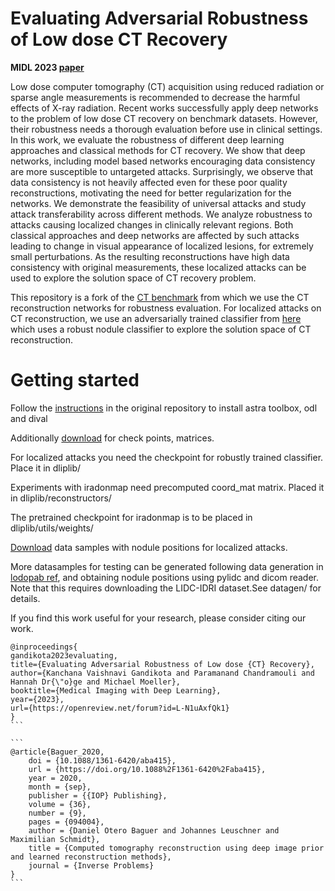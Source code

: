 # Evaluating Adversarial Robustness of Low dose CT Recovery 

**MIDL 2023 [paper](https://openreview.net/forum?id=L-N1uAxfQk1)**

Low dose computer tomography (CT) acquisition using reduced radiation or sparse angle
measurements is recommended to decrease the harmful effects of X-ray radiation. Recent
works successfully apply deep networks to the problem of low dose CT recovery on benchmark
datasets. However, their robustness needs a thorough evaluation before use in clinical
settings. In this work, we evaluate the robustness of different deep learning approaches
and classical methods for CT recovery. We show that deep networks, including model
based networks encouraging data consistency are more susceptible to untargeted attacks.
Surprisingly, we observe that data consistency is not heavily affected even for these poor
quality reconstructions, motivating the need for better regularization for the networks.
We demonstrate the feasibility of universal attacks and study attack transferability across
different methods. We analyze robustness to attacks causing localized changes in clinically
relevant regions. Both classical approaches and deep networks are affected by such attacks
leading to change in visual appearance of localized lesions, for extremely small perturbations.
As the resulting reconstructions have high data consistency with original measurements,
these localized attacks can be used to explore the solution space of CT recovery problem.

This repository is a fork of the [CT benchmark](https://github.com/oterobaguer/dip-ct-benchmark) from which we use the CT reconstruction networks for robustness evaluation.
For localized attacks on CT reconstruction, we use an adversarially trained classifier from [here](https://github.com/drgHannah/Explorable_CT_Reconstruction) which uses a robust nodule classifier to explore the solution space of CT reconstruction.


# Getting started
Follow the [instructions](https://github.com/oterobaguer/dip-ct-benchmark/blob/master/instructions.txt) in the original repository to install astra toolbox, odl and dival

Additionally [download](https://drive.google.com/drive/folders/1jHIqpt6DdFWdilm6qPs_ukC4QM-O960r?usp=sharing) for check points, matrices.

For localized attacks you need the checkpoint for robustly trained classifier. Place it in dliplib/

Experiments with iradonmap need precomputed coord_mat matrix. Placed it in dliplib/reconstructors/

The pretrained checkpoint for iradonmap is to be placed in dliplib/utils/weights/ 

[Download](https://drive.google.com/drive/folders/1Joyn58WkiX24WVkTOcuycAMTI0qYDsN4?usp=sharing) data samples with nodule positions for localized attacks. 

More datasamples for testing can be generated following data generation in [lodopab ref](https://github.com/jleuschn/lodopab_tech_ref), and obtaining nodule positions using pylidc and dicom reader. Note that this requires downloading the LIDC-IDRI dataset.See datagen/ for details.



If you find this work useful for your research, please consider citing our work.  


````
@inproceedings{
gandikota2023evaluating,
title={Evaluating Adversarial Robustness of Low dose {CT} Recovery},
author={Kanchana Vaishnavi Gandikota and Paramanand Chandramouli and Hannah Dr{\"o}ge and Michael Moeller},
booktitle={Medical Imaging with Deep Learning},
year={2023},
url={https://openreview.net/forum?id=L-N1uAxfQk1}
}
```

```
@article{Baguer_2020,
	doi = {10.1088/1361-6420/aba415},
	url = {https://doi.org/10.1088%2F1361-6420%2Faba415},
	year = 2020,
	month = {sep},
	publisher = {{IOP} Publishing},
	volume = {36},
	number = {9},
	pages = {094004},
	author = {Daniel Otero Baguer and Johannes Leuschner and Maximilian Schmidt},
	title = {Computed tomography reconstruction using deep image prior and learned reconstruction methods},
	journal = {Inverse Problems}
}
```
